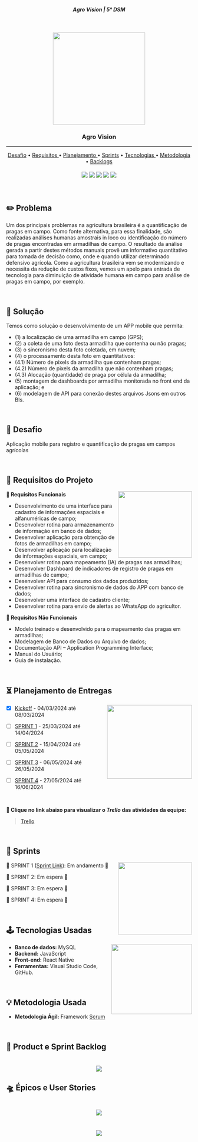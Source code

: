 <h5 align="center"> Agro Vision | 5° DSM </h5>

<br>

<p align="center">
<img src ="doc/imgs/Logo Visiona.svg" width="250" height="250"/>
 </h3>
<p align="center">

<p align="center">
      <h3 align="center"> Agro Vision </h3>
<p align="center">

<hr>

<p align="center"> 
   <a href="#milky_way-challenge">Desafio</a> •
   <a href ="#dart-project-requirements"> Requisitos </a> •
   <a href ="#hourglass_flowing_sand-delivery-planning"> Planejamento </a> •
   <a href="#date-sprints">Sprints</a> •
   <a href ="#joystick-technologies-used"> Tecnologias </a> •
   <a href ="#bulb-methodology-used"> Metodologia </a> •
   <a href="#crystal_ball-product-and-sprint-backlog">Backlogs</a>
</p>

<h4 align="center"> 
 <a href="https://www.python.org/"><img src = "#"/></a>
 <a href="https://react.dev/"><img src = "#"/></a>
 <a href="https://www.mysql.com/"><img src = "#"/></a>
 <a href="https://azure.microsoft.com/pt-br"><img src = "#"/></a>
 <a href="https://flask.palletsprojects.com/en/2.2.x/"><img src = "#"/></a>
</h4>

<br>

## :pencil2: Problema

Um dos principais problemas na agricultura brasileira é a quantificação de pragas em campo. Como
fonte alternativa, para essa finalidade, são realizadas análises humanas amostrais in loco ou
identificação do número de pragas encontradas em armadilhas de campo. O resultado da análise
gerada a partir destes métodos manuais provê um informativo quantitativo para tomada de decisão
como, onde e quando utilizar determinado defensivo agrícola. Como a agricultura brasileira vem se
modernizando e necessita da redução de custos fixos, vemos um apelo para entrada de tecnologia
para diminuição de atividade humana em campo para análise de pragas em campo, por exemplo. 

<br>

## :rocket: Solução

Temos como solução o desenvolvimento de um APP mobile que permita:
- (1) a localização de uma armadilha em campo (GPS);
- (2) a coleta de uma foto desta armadilha que contenha ou não pragas;
- (3) o sincronismo desta foto coletada, em nuvem;
- (4) o processamento desta foto em quantitativos:
- (4.1) Número de pixels da armadilha que contenham pragas;
- (4.2) Número de pixels da armadilha que não contenham pragas;
- (4.3) Alocação (quantidade) de praga por célula da armadilha;
- (5) montagem de dashboards por armadilha monitorada no front end da aplicação; e
- (6) modelagem de API para conexão destes arquivos Jsons em outros BIs.

<br>

## :milky_way: Desafio

Aplicação mobile para registro e quantificação de pragas em campos agrícolas

<br>

## :dart: Requisitos do Projeto

<img align="right" width="200" height="180" src="doc/imgs/edicao.png">

**📌 Requisitos Funcionais**
- Desenvolvimento de uma interface para cadastro de informações espaciais e alfanuméricas de campo;
- Desenvolver rotina para armazenamento de informação em banco de dados;
- Desenvolver aplicação para obtenção de fotos de armadilhas em campo;
- Desenvolver aplicação para localização de informações espaciais, em campo;
- Desenvolver rotina para mapeamento (IA) de pragas nas armadilhas;
- Desenvolver Dashboard de indicadores de registro de pragas em armadilhas de campo;
- Desenvolver API para consumo dos dados produzidos;
- Desenvolver rotina para sincronismo de dados do APP com banco de dados;
- Desenvolver uma interface de cadastro cliente;
- Desenvolver rotina para envio de alertas ao WhatsApp do agricultor.
  
**📌 Requisitos Não Funcionais**
- Modelo treinado e desenvolvido para o mapeamento das pragas em armadilhas;
- Modelagem de Banco de Dados ou Arquivo de dados;
- Documentação API – Application Programming Interface;
- Manual do Usuário;
- Guia de instalação.

<br>

## :hourglass_flowing_sand: Planejamento de Entregas

<img align="right" width="230" height="200" src="doc/imgs/calendario.png">

- [x] [Kickoff](#) - 04/03/2024 até 08/03/2024

- [ ] [SPRINT 1](#) - 25/03/2024 até 14/04/2024

- [ ] [SPRINT 2](#) - 15/04/2024 até 05/05/2024

- [ ] [SPRINT 3](#) - 06/05/2024 até 26/05/2024

- [ ] [SPRINT 4](#) - 27/05/2024 até 16/06/2024

<br>

**:link: Clique no link abaixo para visualizar o *Trello* das atividades da equipe:**
> [Trello](https://trello.com/b/QyOUlOmO/visiona-agro-vision)

<br>

## :date: Sprints

<img align="right" width="200" height="196" src="doc/imgs/app-de-apresentacao-de-slides.png">

🔖 SPRINT 1 ([Sprint Link](doc/sprints/sprint1.md)): Em andamento 🚧

🔖 SPRINT 2: Em espera 🚫

🔖 SPRINT 3: Em espera 🚫

🔖 SPRINT 4: Em espera 🚫

<br>

## :joystick: Tecnologias Usadas

<img align="right" width="218" height="190" src="doc/imgs/contracao-muscular.png">

* **Banco de dados:** MySQL
* **Backend:** JavaScript
* **Front-end:** React Native
* **Ferramentas:** Visual Studio Code, GitHub.

<br>

## :bulb: Metodologia Usada

* **Metodologia Ágil:** Framework [Scrum](https://www.scrum.org/)

<br>

<span id="backlogs">

## :crystal_ball: Product e Sprint Backlog

<h1 align="center"> <img src = "doc/imgs/Product and Sprint Backlog.png" /></h1>

## :flying_saucer: Épicos e User Stories

<h1 align="center"> <img src = "doc/imgs/Critérios e Epicos.png" /></h1>
<h1 align="center"> <img src = "doc/imgs/Histórias.png" /></h1>

<br>
